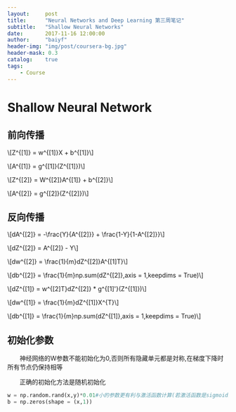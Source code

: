 ```yaml
---
layout:     post
title:      "Neural Networks and Deep Learning 第三周笔记"
subtitle:   "Shallow Neural Networks"
date:       2017-11-16 12:00:00
author:     "baiyf"
header-img: "img/post/coursera-bg.jpg"
header-mask: 0.3
catalog:    true
tags:
    - Course
---
```


# Shallow Neural Network

## 前向传播

\\[Z^{[1]} = w^{[1]}X + b^{[1]}\\]

\\[A^{[1]} = g^{[1]}(Z^{[1]})\\]

\\[Z^{[2]} = W^{[2]}A^{[1]} + b^{[2]}\\]

\\[A^{[2]} = g^{[2]}(Z^{[2]})\\]

## 反向传播

\\[dA^{[2]} = -\frac{Y}{A^{[2]}} + \frac{1-Y}{1-A^{[2]}}\\]

\\[dZ^{[2]} = A^{[2]} - Y\\]

\\[dw^{[2]} = \frac{1}{m}dZ^{[2]}A^{[1]T}\\]

\\[db^{[2]} = \frac{1}{m}np.sum(dZ^{[2]},axis = 1,keepdims = True)\\]

\\[dZ^{[1]} = w^{[2]T}dZ^{[2]} * g^{[1]'}(Z^{[1]})​\\]

\\[dw^{[1]} = \frac{1}{m}dZ^{[1]}X^{T}\\]

\\[db^{[1]} = \frac{1}{m}np.sum(dZ^{[1]},axis = 1,keepdims = True)\\]

## 初始化参数

　　神经网络的W参数不能初始化为0,否则所有隐藏单元都是対称,在梯度下降时所有节点仍保持相等

　　正确的初始化方法是随机初始化

```python
w = np.random.rand(x,y)*0.01#小的参数更有利与激活函数计算(若激活函数是sigmoid或tanh)
b = np.zeros(shape = (x,1))
```

